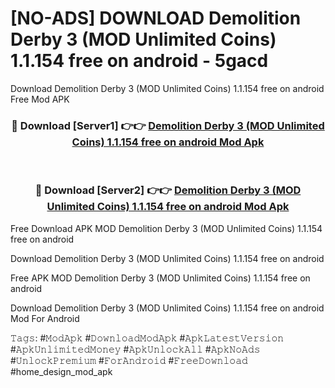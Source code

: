 # [NO-ADS] DOWNLOAD Demolition Derby 3 (MOD Unlimited Coins) 1.1.154 free on android - 5gacd
Download Demolition Derby 3 (MOD Unlimited Coins) 1.1.154 free on android Free Mod APK

<div align="center">
<h3>🔴 Download [Server1] 👉👉 <a href="https://apk-comot.site?title=Demolition_Derby_3_(MOD_Unlimited_Coins)_1.1.154_free_on_android">Demolition Derby 3 (MOD Unlimited Coins) 1.1.154 free on android Mod Apk</a></h3><br>

<h3>🔴 Download [Server2] 👉👉 <a href="https://apk-comot.site?title=Demolition_Derby_3_(MOD_Unlimited_Coins)_1.1.154_free_on_android">Demolition Derby 3 (MOD Unlimited Coins) 1.1.154 free on android Mod Apk</a></h3>
</div>


Free Download APK MOD Demolition Derby 3 (MOD Unlimited Coins) 1.1.154 free on android

Download Demolition Derby 3 (MOD Unlimited Coins) 1.1.154 free on android 

Free APK MOD Demolition Derby 3 (MOD Unlimited Coins) 1.1.154 free on android 

Download Demolition Derby 3 (MOD Unlimited Coins) 1.1.154 free on android Mod For Android

𝚃𝚊𝚐𝚜: #𝙼𝚘𝚍𝙰𝚙𝚔 #𝙳𝚘𝚠𝚗𝚕𝚘𝚊𝚍𝙼𝚘𝚍𝙰𝚙𝚔 #𝙰𝚙𝚔𝙻𝚊𝚝𝚎𝚜𝚝𝚅𝚎𝚛𝚜𝚒𝚘𝚗 #𝙰𝚙𝚔𝚄𝚗𝚕𝚒𝚖𝚒𝚝𝚎𝚍𝙼𝚘𝚗𝚎𝚢 #𝙰𝚙𝚔𝚄𝚗𝚕𝚘𝚌𝚔𝙰𝚕𝚕 #𝙰𝚙𝚔𝙽𝚘𝙰𝚍𝚜 #𝚄𝚗𝚕𝚘𝚌𝚔𝙿𝚛𝚎𝚖𝚒𝚞𝚖 #𝙵𝚘𝚛𝙰𝚗𝚍𝚛𝚘𝚒𝚍 #𝙵𝚛𝚎𝚎𝙳𝚘𝚠𝚗𝚕𝚘𝚊𝚍 #home_design_mod_apk